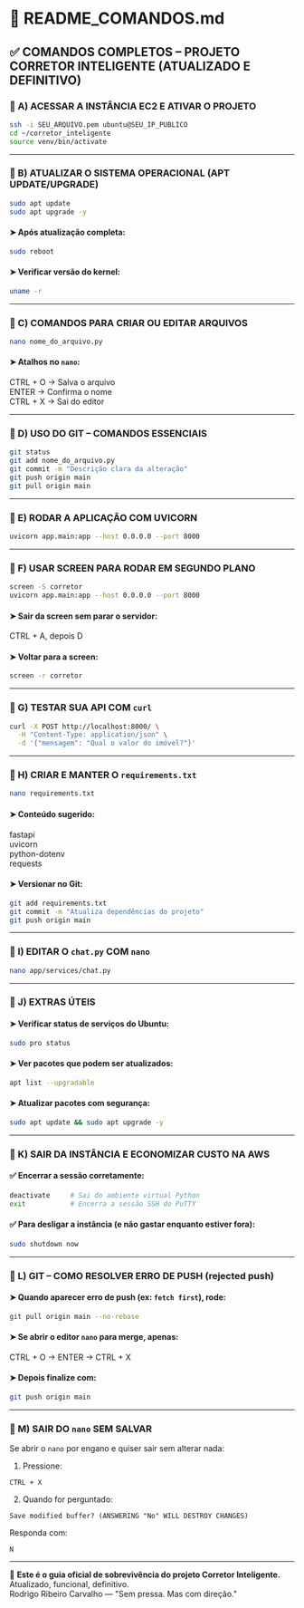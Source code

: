 # 📘 README_COMANDOS.md

## ✅ COMANDOS COMPLETOS – PROJETO CORRETOR INTELIGENTE (ATUALIZADO E DEFINITIVO)

### 🔹 A) ACESSAR A INSTÂNCIA EC2 E ATIVAR O PROJETO
```bash
ssh -i SEU_ARQUIVO.pem ubuntu@SEU_IP_PUBLICO
cd ~/corretor_inteligente
source venv/bin/activate
```

---

### 🔹 B) ATUALIZAR O SISTEMA OPERACIONAL (APT UPDATE/UPGRADE)
```bash
sudo apt update
sudo apt upgrade -y
```

#### ➤ Após atualização completa:
```bash
sudo reboot
```

#### ➤ Verificar versão do kernel:
```bash
uname -r
```

---

### 🔹 C) COMANDOS PARA CRIAR OU EDITAR ARQUIVOS
```bash
nano nome_do_arquivo.py
```

#### ➤ Atalhos no `nano`:
CTRL + O → Salva o arquivo  
ENTER → Confirma o nome  
CTRL + X → Sai do editor  

---

### 🔹 D) USO DO GIT – COMANDOS ESSENCIAIS
```bash
git status
git add nome_do_arquivo.py
git commit -m "Descrição clara da alteração"
git push origin main
git pull origin main
```

---

### 🔹 E) RODAR A APLICAÇÃO COM UVICORN
```bash
uvicorn app.main:app --host 0.0.0.0 --port 8000
```

---

### 🔹 F) USAR SCREEN PARA RODAR EM SEGUNDO PLANO
```bash
screen -S corretor
uvicorn app.main:app --host 0.0.0.0 --port 8000
```

#### ➤ Sair da screen sem parar o servidor:
CTRL + A, depois D

#### ➤ Voltar para a screen:
```bash
screen -r corretor
```

---

### 🔹 G) TESTAR SUA API COM `curl`
```bash
curl -X POST http://localhost:8000/ \
  -H "Content-Type: application/json" \
  -d '{"mensagem": "Qual o valor do imóvel?"}'
```

---

### 🔹 H) CRIAR E MANTER O `requirements.txt`
```bash
nano requirements.txt
```

#### ➤ Conteúdo sugerido:
fastapi  
uvicorn  
python-dotenv  
requests  

#### ➤ Versionar no Git:
```bash
git add requirements.txt
git commit -m "Atualiza dependências do projeto"
git push origin main
```

---

### 🔹 I) EDITAR O `chat.py` COM `nano`
```bash
nano app/services/chat.py
```

---

### 🔹 J) EXTRAS ÚTEIS

#### ➤ Verificar status de serviços do Ubuntu:
```bash
sudo pro status
```

#### ➤ Ver pacotes que podem ser atualizados:
```bash
apt list --upgradable
```

#### ➤ Atualizar pacotes com segurança:
```bash
sudo apt update && sudo apt upgrade -y
```

---

### 🔹 K) SAIR DA INSTÂNCIA E ECONOMIZAR CUSTO NA AWS

#### ✅ Encerrar a sessão corretamente:
```bash
deactivate     # Sai do ambiente virtual Python
exit           # Encerra a sessão SSH do PuTTY
```

#### ✅ Para desligar a instância (e não gastar enquanto estiver fora):
```bash
sudo shutdown now
```

---

### 🔹 L) GIT – COMO RESOLVER ERRO DE PUSH (rejected push)

#### ➤ Quando aparecer erro de push (ex: `fetch first`), rode:
```bash
git pull origin main --no-rebase
```

#### ➤ Se abrir o editor `nano` para merge, apenas:
CTRL + O → ENTER → CTRL + X

#### ➤ Depois finalize com:
```bash
git push origin main
```

---

### 🔹 M) SAIR DO `nano` SEM SALVAR
Se abrir o `nano` por engano e quiser sair sem alterar nada:

1. Pressione:
```
CTRL + X
```

2. Quando for perguntado:
```
Save modified buffer? (ANSWERING "No" WILL DESTROY CHANGES)
```
Responda com:
```
N
```

---

📌 **Este é o guia oficial de sobrevivência do projeto Corretor Inteligente.**  
Atualizado, funcional, definitivo.  
Rodrigo Ribeiro Carvalho — "Sem pressa. Mas com direção."
